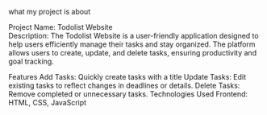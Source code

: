 what my project is about

Project Name: Todolist Website <br>
Description:
The Todolist Website is a user-friendly application designed to help users efficiently manage their tasks and stay organized. The platform allows users to create, update, and delete tasks, ensuring productivity and goal tracking.

Features
Add Tasks: Quickly create tasks with a title 
Update Tasks: Edit existing tasks to reflect changes in deadlines or details.
Delete Tasks: Remove completed or unnecessary tasks.
Technologies Used
Frontend: HTML, CSS, JavaScript
